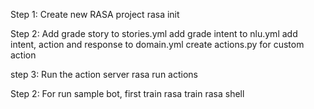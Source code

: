 Step 1: Create new RASA project
        rasa init

Step 2: Add grade story to stories.yml 
        add  grade intent to nlu.yml
        add intent, action and response to domain.yml
        create actions.py for custom action

step 3: Run the action server
        rasa run actions
        
Step 2: For run sample bot, first train 
        rasa train
        rasa shell

